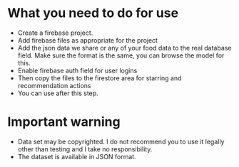 # What you need to do for use

- Create a firebase project.
- Add firebase files as appropriate for the project
- Add the json data we share or any of your food data to the real database field. Make sure the format is the same, you can browse the model for this.
- Enable firebase auth field for user logins
- Then copy the files to the firestore area for starring and recommendation actions
- You can use after this step.

# Important warning

- Data set may be copyrighted. I do not recommend you to use it legally other than testing and I take no responsibility.
- The dataset is available in JSON format.

